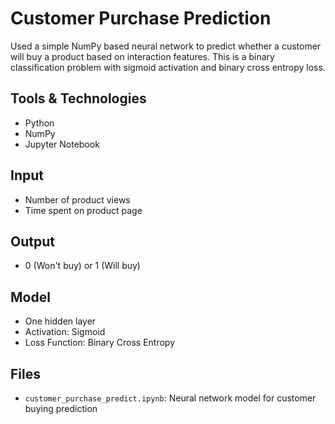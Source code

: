 #  Customer Purchase Prediction

Used a simple NumPy based neural network to predict whether a customer will buy a product based on interaction features. 
This is a binary classification problem with sigmoid activation and binary cross entropy loss.

##  Tools & Technologies
- Python
- NumPy
- Jupyter Notebook

##  Input
- Number of product views
- Time spent on product page

##  Output
- 0 (Won't buy) or 1 (Will buy)

##  Model
- One hidden layer
- Activation: Sigmoid
- Loss Function: Binary Cross Entropy

##  Files
- `customer_purchase_predict.ipynb`: Neural network model for customer buying prediction
